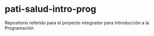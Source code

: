 # pati-salud-intro-prog
Repositorio referido para el proyecto integrador para Introducción a la Programación
